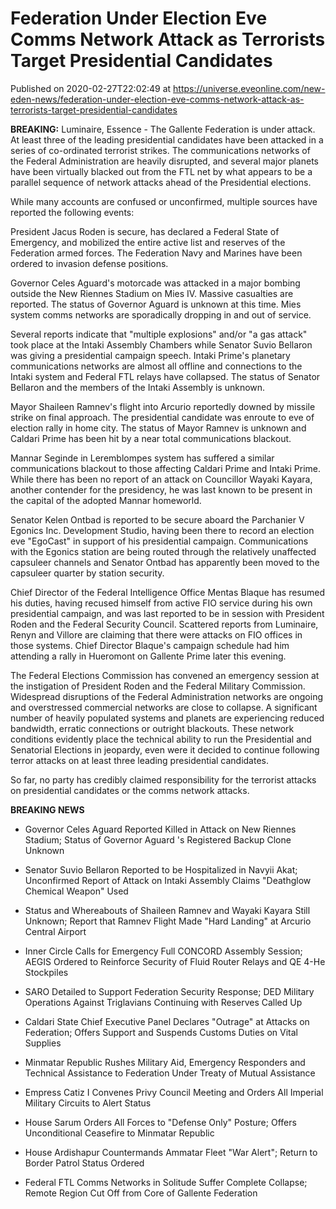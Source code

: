 # Federation Under Election Eve Comms Network Attack as Terrorists Target Presidential Candidates
Published on 2020-02-27T22:02:49 at https://universe.eveonline.com/new-eden-news/federation-under-election-eve-comms-network-attack-as-terrorists-target-presidential-candidates

**BREAKING:** Luminaire, Essence  - The Gallente Federation is under attack. At least three of the leading presidential candidates have been attacked in a series of co-ordinated terrorist strikes. The communications networks of the Federal Administration are heavily disrupted, and several major planets have been virtually blacked out from the FTL net by what appears to be a parallel sequence of network attacks ahead of the Presidential elections.

While many accounts are confused or unconfirmed, multiple sources have reported the following events:

President Jacus Roden is secure, has declared a Federal State of Emergency, and mobilized the entire active list and reserves of the Federation armed forces. The Federation Navy and Marines have been ordered to invasion defense positions.

Governor Celes Aguard's motorcade was attacked in a major bombing outside the New Riennes Stadium on Mies IV. Massive casualties are reported. The status of Governor Aguard is unknown at this time. Mies system comms networks are sporadically dropping in and out of service.

Several reports indicate that "multiple explosions" and/or "a gas attack" took place at the Intaki Assembly Chambers while Senator Suvio Bellaron was giving a presidential campaign speech. Intaki Prime's planetary communications networks are almost all offline and connections to the Intaki system and Federal FTL relays have collapsed. The status of Senator Bellaron and the members of the Intaki Assembly is unknown.

Mayor Shaileen Ramnev's flight into Arcurio reportedly downed by missile strike on final approach. The presidential candidate was enroute to eve of election rally in home city. The status of Mayor Ramnev is unknown and Caldari Prime has been hit by a near total communications blackout.

Mannar Seginde in Leremblompes system has suffered a similar communications blackout to those affecting Caldari Prime and Intaki Prime. While there has been no report of an attack on Councillor Wayaki Kayara, another contender for the presidency, he was last known to be present in the capital of the adopted Mannar homeworld.

Senator Kelen Ontbad is reported to be secure aboard the Parchanier V Egonics Inc. Development Studio, having been there to record an election eve "EgoCast" in support of his presidential campaign. Communications with the Egonics station are being routed through the relatively unaffected capsuleer channels and Senator Ontbad has apparently been moved to the capsuleer quarter by station security.

Chief Director of the Federal Intelligence Office Mentas Blaque has resumed his duties, having recused himself from active FIO service during his own presidential campaign, and was last reported to be in session with President Roden and the Federal Security Council. Scattered reports from Luminaire, Renyn and Villore are claiming that there were attacks on FIO offices in those systems. Chief Director Blaque's campaign schedule had him attending a rally in Hueromont on Gallente Prime later this evening.

The Federal Elections Commission has convened an emergency session at the instigation of President Roden and the Federal Military Commission. Widespread disruptions of the Federal Administration networks are ongoing and overstressed commercial networks are close to collapse. A significant number of heavily populated systems and planets are experiencing reduced bandwidth, erratic connections or outright blackouts. These network conditions evidently place the technical ability to run the Presidential and Senatorial Elections in jeopardy, even were it decided to continue following terror attacks on at least three leading presidential candidates.

So far, no party has credibly claimed responsibility for the terrorist attacks on presidential candidates or the comms network attacks.

**BREAKING NEWS**

  * Governor Celes Aguard Reported Killed in Attack on New Riennes Stadium; Status of Governor Aguard 's Registered Backup Clone Unknown


  * Senator Suvio Bellaron Reported to be Hospitalized in Navyii Akat; Unconfirmed Report of Attack on Intaki Assembly Claims "Deathglow Chemical Weapon" Used


  * Status and Whereabouts of Shaileen Ramnev and Wayaki Kayara Still Unknown; Report that Ramnev Flight Made "Hard Landing" at Arcurio Central Airport


  * Inner Circle Calls for Emergency Full CONCORD Assembly Session; AEGIS Ordered to Reinforce Security of Fluid Router Relays and QE 4-He Stockpiles


  * SARO Detailed to Support Federation Security Response; DED Military Operations Against Triglavians Continuing with Reserves Called Up


  * Caldari State Chief Executive Panel Declares "Outrage" at Attacks on Federation; Offers Support and Suspends Customs Duties on Vital Supplies


  * Minmatar Republic Rushes Military Aid, Emergency Responders and Technical Assistance to Federation Under Treaty of Mutual Assistance


  * Empress Catiz I Convenes Privy Council Meeting and Orders All Imperial Military Circuits to Alert Status


  * House Sarum Orders All Forces to "Defense Only" Posture; Offers Unconditional Ceasefire to Minmatar Republic


  * House Ardishapur Countermands Ammatar Fleet "War Alert"; Return to Border Patrol Status Ordered  
 
  * Federal FTL Comms Networks in Solitude Suffer Complete Collapse; Remote Region Cut Off from Core of Gallente Federation
